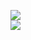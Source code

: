 [![](https://img.shields.io/badge/Made%20With-Github%20Spray-lightgrey.svg?style=for-the-badge&logo=github)](https://github.com/Annihil/github-spray#3793)  
[![](https://i.imgur.com/2DrTn0Z.gif)](https://github.com/Annihil/github-spray)